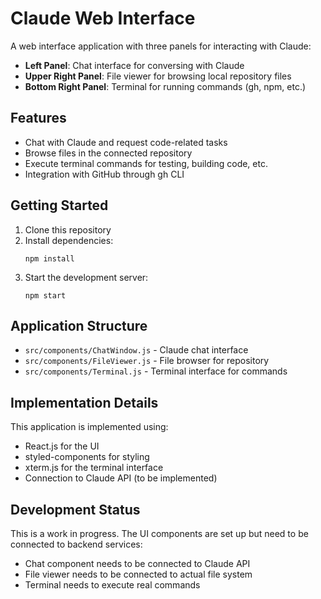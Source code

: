 # Claude Web Interface

A web interface application with three panels for interacting with Claude:

- **Left Panel**: Chat interface for conversing with Claude
- **Upper Right Panel**: File viewer for browsing local repository files
- **Bottom Right Panel**: Terminal for running commands (gh, npm, etc.)

## Features

- Chat with Claude and request code-related tasks
- Browse files in the connected repository
- Execute terminal commands for testing, building code, etc.
- Integration with GitHub through gh CLI

## Getting Started

1. Clone this repository
2. Install dependencies:
   ```
   npm install
   ```
3. Start the development server:
   ```
   npm start
   ```

## Application Structure

- `src/components/ChatWindow.js` - Claude chat interface
- `src/components/FileViewer.js` - File browser for repository
- `src/components/Terminal.js` - Terminal interface for commands

## Implementation Details

This application is implemented using:
- React.js for the UI
- styled-components for styling
- xterm.js for the terminal interface
- Connection to Claude API (to be implemented)

## Development Status

This is a work in progress. The UI components are set up but need to be connected to backend services:

- Chat component needs to be connected to Claude API
- File viewer needs to be connected to actual file system
- Terminal needs to execute real commands